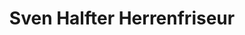 ---
title: "Sven Halfter Herrenfriseur"
url: /bielefeld/sven-halfter-herrenfriseur/
shop: Friseur
---